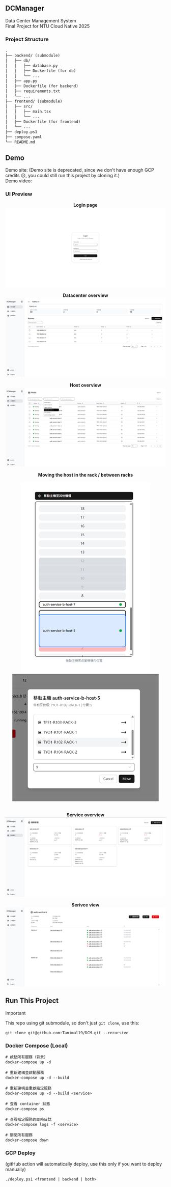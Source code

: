 ## DCManager

Data Center Management System  
Final Project for NTU Cloud Native 2025

### Project Structure

```
.
├── backend/ (submodule)
│   ├── db/
│   │   ├── database.py
│   │   ├── Dockerfile (for db)
│   │   └── ...
│   ├── app.py
│   ├── Dockerfile (for backend)
│   ├── requirements.txt
│   └── ...
├── frontend/ (submodule)
│   ├── src/
│   │   ├── main.tsx
│   │   └── ...
│   ├── Dockerfile (for frontend)
│   └── ...
├── deploy.ps1
├── compose.yaml
└── README.md
```

## Demo

Demo site: (Demo site is deprecated, since we don't have enough GCP credits 😢, you could still run this project by cloning it.)  
Demo video: 

### UI Preview
<div align="center">
  
  **Login page**
  <img src="assets/login.png">
  
  **Datacenter overview**
  <img src="assets/overview.png">
  
  **Host overview**
  <img src="assets/host-overview.png">
  
  **Moving the host in the rack / between racks**
  <div>
    <img src="assets/dragging-host1.png" height="600px" ><img src="assets/move-host.png" height="400px" >
  </div>
  <br/>
  
  **Service overview**
  <img src="assets/service-overview.png">
  
  **Serivce view**
  <img src="assets/service-view.png">
</div>

## Run This Project
> [!IMPORTANT]
> This repo using git submodule, so don't just `git clone`, use this:
>
> ```
> git clone git@github.com:Tanimal19/DCM.git --recursive
> ```


### Docker Compose (Local)
```
# 啟動所有服務（背景）
docker-compose up -d

# 重新建構並啟動服務
docker-compose up -d --build

# 重新建構並重啟指定服務
docker-compose up -d --build <service>

# 查看 container 狀態
docker-compose ps

# 查看指定服務的即時日誌
docker-compose logs -f <service>

# 關閉所有服務
docker-compose down
```

### GCP Deploy
(gitHub action will automatically deploy, use this only if you want to deploy manually)
```
./deploy.ps1 <frontend | backend | both>
```
